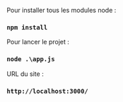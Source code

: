
Pour installer tous les modules node :
### `npm install`

Pour lancer le projet :
### `node .\app.js`

URL du site :
### `http://localhost:3000/`
